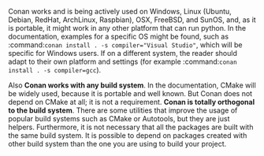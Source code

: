 Conan works and is being actively used on Windows, Linux (Ubuntu, Debian, RedHat, ArchLinux, Raspbian), OSX, FreeBSD, and SunOS, and, as it
is portable, it might work in any other platform that can run python. In the documentation, examples for a specific OS might be found, such
as :command:`conan install . -s compiler="Visual Studio"`, which will be specific for Windows users. If on a different system, the reader should
adapt to their own platform and settings (for example :command:`conan install . -s compiler=gcc`).

Also **Conan works with any build system**. In the documentation, CMake will be widely used, because
it is portable and well known. But Conan does not depend on CMake at all; it is not a requirement.
**Conan is totally orthogonal to the build system**. There are some utilities that improve the usage
of popular build systems such as CMake or Autotools, but they are just helpers. Furthermore, it is
not necessary that all the packages are built with the same build system. It is possible to depend
on packages created with other build system than the one you are using to build your project.
